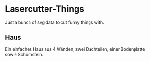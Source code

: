 # Lasercutter-Things
Just a bunch of svg data to cut funny things with.

## Haus
Ein einfaches Haus aus 4 Wänden, zwei Dachteilen, einer Bodenplatte sowie Schornstein.
